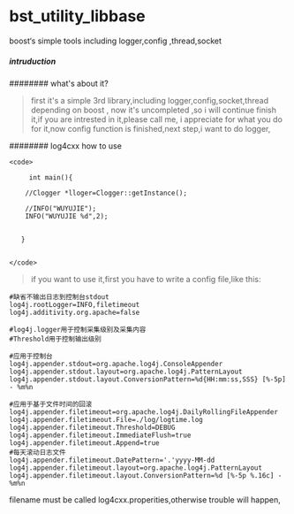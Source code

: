 # bst_utility_libbase
boost‘s simple tools including logger,config ,thread,socket

##### intruduction

######## what's about it?

>first it's a simple 3rd library,including logger,config,socket,thread depending on boost ,
>now it's uncompleted ,so i will continue finish it,if you are intrested in it,please call me,
>i appreciate for what you do for it,now config function is finished,next step,i want to do logger,

######## log4cxx how to use 

```
<code>

     int main(){
   
    //Clogger *lloger=Clogger::getInstance();

	//INFO("WUYUJIE");
	INFO("WUYUJIE %d",2);
	
	
   }


</code>
```
>if you want to use it,first you have to  write a config file,like this:
```
#缺省不输出日志到控制台stdout
log4j.rootLogger=INFO,filetimeout
log4j.additivity.org.apache=false

#log4j.logger用于控制采集级别及采集内容
#Threshold用于控制输出级别

#应用于控制台
log4j.appender.stdout=org.apache.log4j.ConsoleAppender 
log4j.appender.stdout.layout=org.apache.log4j.PatternLayout 
log4j.appender.stdout.layout.ConversionPattern=%d{HH:mm:ss,SSS} [%-5p] - %m%n

#应用于基于文件时间的回滚
log4j.appender.filetimeout=org.apache.log4j.DailyRollingFileAppender
log4j.appender.filetimeout.File=./log/logtime.log
log4j.appender.filetimeout.Threshold=DEBUG
log4j.appender.filetimeout.ImmediateFlush=true
log4j.appender.filetimeout.Append=true
#每天滚动日志文件
log4j.appender.filetimeout.DatePattern='.'yyyy-MM-dd
log4j.appender.filetimeout.layout=org.apache.log4j.PatternLayout
log4j.appender.filetimeout.layout.ConversionPattern=%d [%-5p %.16c] - %m%n
```

filename must be called log4cxx.properities,otherwise trouble will happen,


